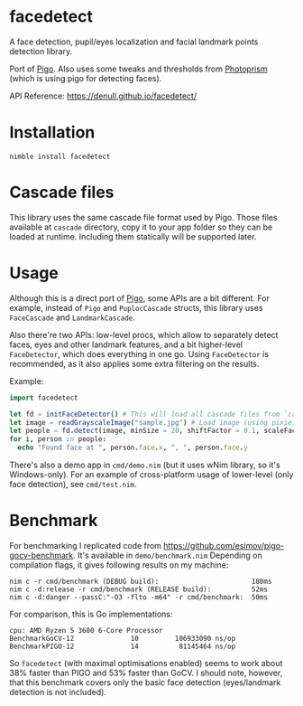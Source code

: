 # facedetect

A face detection, pupil/eyes localization and facial landmark points detection library.

Port of [Pigo](https://github.com/esimov/pigo). Also uses some tweaks and thresholds from [Photoprism](https://github.com/photoprism/photoprism) (which is using pigo for detecting faces).

API Reference: https://denull.github.io/facedetect/

# Installation

```
nimble install facedetect
```

# Cascade files

This library uses the same cascade file format used by Pigo. Those files available at `cascade` directory, copy it to your app folder so they can be loaded at runtime. Including them statically will be supported later.

# Usage

Although this is a direct port of [Pigo](https://github.com/esimov/pigo), some APIs are a bit different. For example, instead of `Pigo` and `PuplocCascade` structs, this library uses `FaceCascade` and `LandmarkCascade`.

Also there're two APIs: low-level procs, which allow to separately detect faces, eyes and other landmark features, and a bit higher-level `FaceDetector`, which does everything in one go. Using `FaceDetector` is recommended, as it also applies some extra filtering on the results.

Example:

```nim
import facedetect

let fd = initFaceDetector() # This will load all cascade files from `cascade` directory
let image = readGrayscaleImage("sample.jpg") # Load image (using pixie) and convert it to grayscale
let people = fd.detect(image, minSize = 20, shiftFactor = 0.1, scaleFactor = 1.1)
for i, person in people:
  echo "Found face at ", person.face.x, ", ", person.face.y
```

There's also a demo app in `cmd/demo.nim` (but it uses wNim library, so it's Windows-only). For an example of cross-platform usage of lower-level (only face detection), see `cmd/test.nim`.

# Benchmark

For benchmarking I replicated code from https://github.com/esimov/pigo-gocv-benchmark. It's available in `demo/benchmark.nim` Depending on compilation flags, it gives following results on my machine:

```
nim c -r cmd/benchmark (DEBUG build):                       180ms
nim c -d:release -r cmd/benchmark (RELEASE build):          52ms
nim c -d:danger --passC:"-O3 -flto -m64" -r cmd/benchmark:  50ms
```

For comparison, this is Go implementations:

```
cpu: AMD Ryzen 5 3600 6-Core Processor
BenchmarkGoCV-12              10         106933090 ns/op
BenchmarkPIGO-12              14          81145464 ns/op
```

So `facedetect` (with maximal optimisations enabled) seems to work about 38% faster than PIGO and 53% faster than GoCV. I should note, however, that this benchmark covers only the basic face detection (eyes/landmark detection is not included).